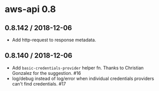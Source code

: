 # aws-api 0.8

## 0.8.142 / 2018-12-06

* Add http-request to response metadata.

## 0.8.140 / 2018-12-06

* Add `basic-credentials-provider` helper fn. Thanks to Christian Gonzalez for the suggestion. #16
* log/debug instead of log/error when individual credentials providers can't find credentials. #17
